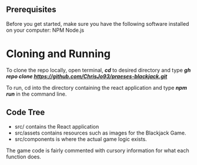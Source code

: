 ## Prerequisites

Before you get started, make sure you have the following software installed on your computer:
NPM
Node.js

# Cloning and Running

To clone the repo locally, open terminal, **_cd_** to desired directory and type **_gh repo clone https://github.com/ChrisJo93/praeses-blackjack.git_**

To run, cd into the directory containing the react application and type **_npm run_** in the command line.

## Code Tree

- src/ contains the React application
- src/assets contains resources such as images for the Blackjack Game.
- src/components is where the actual game logic exists.

The game code is fairly commented with cursory information for what each function does.

